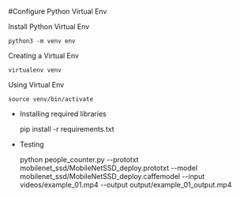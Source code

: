 #Configure Python Virtual Env


Install Python Virtual Env

	python3 -m venv env


Creating a Virtual Env

	virtualenv venv


Using Virtual Env

    source venv/bin/activate


* Installing required libraries

  pip install -r requirements.txt


* Testing

	python people_counter.py --prototxt mobilenet_ssd/MobileNetSSD_deploy.prototxt --model mobilenet_ssd/MobileNetSSD_deploy.caffemodel --input videos/example_01.mp4 --output output/example_01_output.mp4


